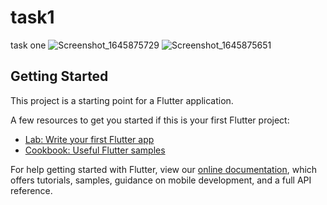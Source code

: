 # task1

task one 
![Screenshot_1645875729](https://user-images.githubusercontent.com/73315485/155841954-5699795d-7539-41bc-950e-53822f57ce3b.png)
![Screenshot_1645875651](https://user-images.githubusercontent.com/73315485/155841959-853bbe7d-f7fa-45ac-8a24-21364f88db18.png)

## Getting Started

This project is a starting point for a Flutter application.

A few resources to get you started if this is your first Flutter project:

- [Lab: Write your first Flutter app](https://flutter.dev/docs/get-started/codelab)
- [Cookbook: Useful Flutter samples](https://flutter.dev/docs/cookbook)

For help getting started with Flutter, view our
[online documentation](https://flutter.dev/docs), which offers tutorials,
samples, guidance on mobile development, and a full API reference.
